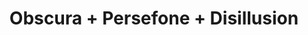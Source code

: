 ---
layout: post
category: concert
title: Obscura + Persefone + Disillusion
artists: 
- Obscura
- Persefone
- Disillusion
place: 
- Petit Bain
country: France
city: Paris
---